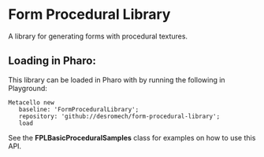 # Form Procedural Library
A library for generating forms with procedural textures.

## Loading in Pharo:

This library can be loaded in Pharo with by running the following in Playground:

```smalltalk
Metacello new
   baseline: 'FormProceduralLibrary';
   repository: 'github://desromech/form-procedural-library';
   load
```

See the **FPLBasicProceduralSamples** class for examples on how to use this API.
